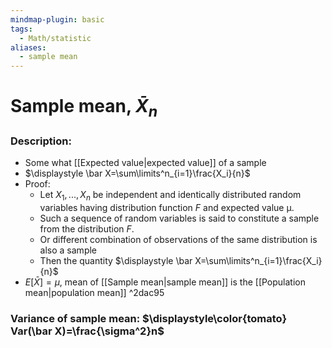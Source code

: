 ```yaml
---
mindmap-plugin: basic
tags:
  - Math/statistic
aliases:
  - sample mean
---
```

# Sample mean, $\bar X_n$
### Description:
- Some what [[Expected value|expected value]] of  a sample
-  $\displaystyle \bar X=\sum\limits^n_{i=1}\frac{X_i}{n}$
- Proof:
	- Let $X_1, . . . , X_n$ be independent and identically distributed random variables having distribution function $F$ and expected value µ. 
	- Such a sequence of random variables is said to constitute a sample from the distribution $F$. 
	- Or different combination of observations of the same distribution is also a sample
	- Then the quantity $\displaystyle \bar X=\sum\limits^n_{i=1}\frac{X_i}{n}$
- $E[\bar X]=\mu$, mean of [[Sample mean|sample mean]] is the [[Population mean|population mean]] ^2dac95
### Variance of sample mean: $\displaystyle\color{tomato} Var(\bar X)=\frac{\sigma^2}n$

